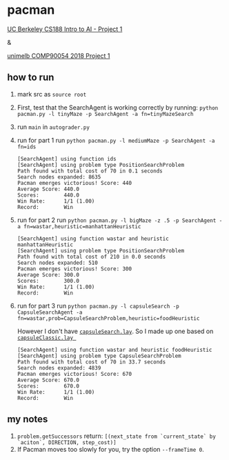 # pacman
[UC Berkeley CS188 Intro to AI - Project 1](https://inst.eecs.berkeley.edu/~cs188/fa18/project1.html)

&

[unimelb COMP90054 2018 Project 1](./docs/Assignment_1.pdf)

## how to run
1. mark src as ```source root```
2. First, test that the SearchAgent is working correctly by running: 
```python pacman.py -l tinyMaze -p SearchAgent -a fn=tinyMazeSearch```
3. run ```main``` in ```autograder.py```
4. run for part 1 run ```python pacman.py -l mediumMaze -p SearchAgent -a fn=ids```

    ```
    [SearchAgent] using function ids
    [SearchAgent] using problem type PositionSearchProblem
    Path found with total cost of 70 in 0.1 seconds
    Search nodes expanded: 8635
    Pacman emerges victorious! Score: 440
    Average Score: 440.0
    Scores:        440.0
    Win Rate:      1/1 (1.00)
    Record:        Win
    ```
5. run for part 2 run ```python pacman.py -l bigMaze -z .5 -p SearchAgent -a fn=wastar,heuristic=manhattanHeuristic```
    
    ```
    [SearchAgent] using function wastar and heuristic manhattanHeuristic
    [SearchAgent] using problem type PositionSearchProblem
    Path found with total cost of 210 in 0.0 seconds
    Search nodes expanded: 510
    Pacman emerges victorious! Score: 300
    Average Score: 300.0
    Scores:        300.0
    Win Rate:      1/1 (1.00)
    Record:        Win
    ```

6. run for part 3 run ```python pacman.py -l capsuleSearch -p CapsuleSearchAgent -a fn=wastar,prob=CapsuleSearchProblem,heuristic=foodHeuristic```

    However I don't have [```capsuleSearch.lay```](./src/layouts/capsuleSearch.lay). So I made up one based on [```capsuleClassic.lay ```](./src/layouts/capsuleClassic.lay)
    
    ```
    [SearchAgent] using function wastar and heuristic foodHeuristic
    [SearchAgent] using problem type CapsuleSearchProblem
    Path found with total cost of 70 in 33.7 seconds
    Search nodes expanded: 4839
    Pacman emerges victorious! Score: 670
    Average Score: 670.0
    Scores:        670.0
    Win Rate:      1/1 (1.00)
    Record:        Win
    ```

## my notes
1. ```problem.getSuccessors``` return: ```[(next_state from `current_state` by `aciton`, DIRECTION, step_cost)]```
2. If Pacman moves too slowly for you, try the option ```--frameTime 0```.